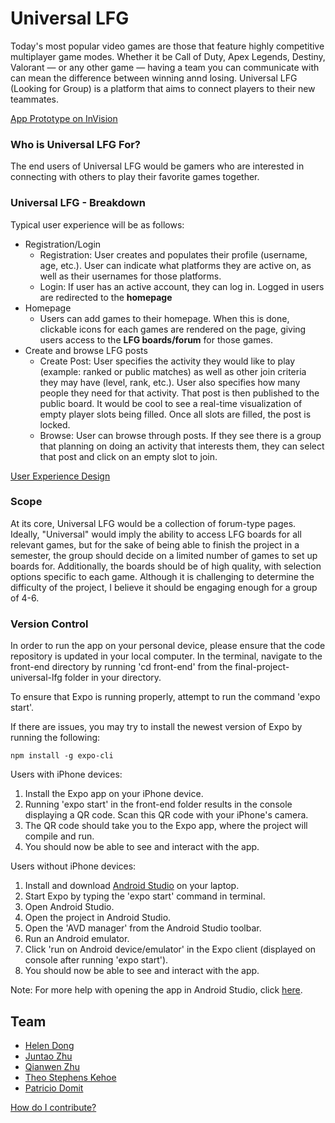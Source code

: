 # Universal LFG
Today's most popular video games are those that feature highly competitive multiplayer game modes. Whether it be Call of Duty, Apex Legends, Destiny, Valorant — or any other game — having a team you can communicate with can mean the difference between winning annd losing. 
Universal LFG (Looking for Group) is a platform that aims to connect players to their new teammates. 

[App Prototype on InVision](https://juntaozhu991694.invisionapp.com/console/share/YQJTRS4PNZ9)

### Who is Universal LFG For?
The end users of Universal LFG would be gamers who are interested in connecting with others to play their favorite games together. 

### Universal LFG - Breakdown
Typical user experience will be as follows:
* Registration/Login
    * Registration: User creates and populates their profile (username, age, etc.). User can indicate what platforms they are active on, as well as their usernames for those platforms.  
    * Login: If user has an active account, they can log in. Logged in users are redirected to the **homepage**
* Homepage 
    * Users can add games to their homepage. When this is done, clickable icons for each games are rendered on the page, giving users access to the **LFG boards/forum** for those games. 
* Create and browse LFG posts
    * Create Post:  User specifies the activity they would like to play (example: ranked or public matches) as well as other join criteria they may have (level, rank, etc.). User also specifies how many people they need for that activity. That post is then published to the public board. It would be cool to see a real-time visualization of empty player slots being filled. Once all slots are filled, the post is locked. 
    * Browse: User can browse through posts. If they see there is a group that planning on doing an activity that interests them, they can select that post and click on an empty slot to join.

[User Experience Design](https://github.com/software-assignments-spring2022/final-project-universal-lfg/blob/master/UX-DESIGN.md)
  
### Scope
At its core, Universal LFG would be a collection of forum-type pages. Ideally, "Universal" would imply the ability to access LFG boards for all relevant games, but for the sake of being able to finish the project in a semester, the group should decide on a limited number of games to set up boards for. Additionally, the boards should be of high quality, with selection options specific to each game. Although it is challenging to determine the difficulty of the project, I believe it should be engaging enough for a group of 4-6. 

### Version Control

In order to run the app on your personal device, please ensure that the code repository is updated in your local computer. In the terminal, navigate to the front-end directory by running 'cd front-end' from the final-project-universal-lfg folder in your directory.

To ensure that Expo is running properly, attempt to run the command 'expo start'.

If there are issues, you may try to install the newest version of Expo by running the following:

```
npm install -g expo-cli
```

Users with iPhone devices:
1. Install the Expo app on your iPhone device.
2. Running 'expo start' in the front-end folder results in the console displaying a QR code. Scan this QR code with your iPhone's camera.
3. The QR code should take you to the Expo app, where the project will compile and run. 
4. You should now be able to see and interact with the app.

Users without iPhone devices:
1. Install and download [Android Studio](https://developer.android.com/studio) on your laptop.
2. Start Expo by typing the 'expo start' command in terminal.
3. Open Android Studio.
4. Open the project in Android Studio.
5. Open the 'AVD manager' from the Android Studio toolbar.
6. Run an Android emulator.
7. Click 'run on Android device/emulator' in the Expo client (displayed on console after running 'expo start').
8. You should now be able to see and interact with the app.

Note: For more help with opening the app in Android Studio, click [here](https://www.brainstormcreative.co.uk/react-native-expo/how-to-run-an-expo-app-on-an-android-emulator/).

## Team

* [Helen Dong](https://github.com/helenyxd)
* [Juntao Zhu](https://github.com/juntaoZhu1)
* [Qianwen Zhu](https://github.com/Serina7456)
* [Theo Stephens Kehoe](https://github.com/tstephen22)
* [Patricio Domit](https://github.com/patorocks15)

[How do I contribute?](https://github.com/software-assignments-spring2022/final-project-universal-lfg/blob/master/CONTRIBUTING.md)
